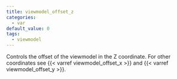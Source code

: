 ```yaml
---
title: viewmodel_offset_z
categories:
  - var
default_value: 0
tags:
  - viewmodel
---
```


Controls the offset of the viewmodel in the Z coordinate. For other coordinates see {{< varref viewmodel_offset_x >}} and {{< varref viewmodel_offset_y >}}.
